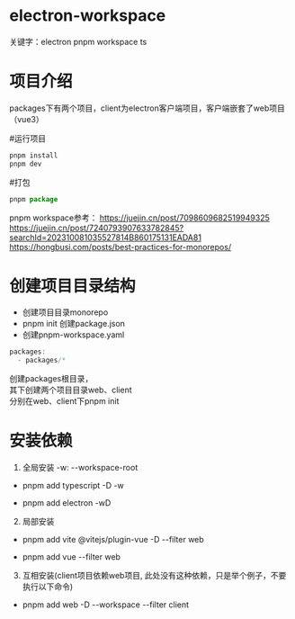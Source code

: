 # electron-workspace
关键字：electron pnpm workspace ts
# 项目介绍
  packages下有两个项目，client为electron客户端项目，客户端嵌套了web项目（vue3）  

#运行项目
```javascript
pnpm install
pnpm dev
```

#打包
```javascript
pnpm package
```

pnpm workspace参考：
https://juejin.cn/post/7098609682519949325  
https://juejin.cn/post/7240793907633782845?searchId=202310081035527814B860175131EADA81
https://hongbusi.com/posts/best-practices-for-monorepos/


# 创建项目目录结构

* 创建项目目录monorepo
* pnpm init 创建package.json
* 创建pnpm-workspace.yaml

```javascript
packages:
  - packages/*
```

创建packages根目录，  
其下创建两个项目目录web、client  
分别在web、client下pnpm init  

# 安装依赖
1. 全局安装 -w: --workspace-root
  - pnpm add typescript -D -w

  - pnpm add electron -wD

2. 局部安装
  - pnpm add vite @vitejs/plugin-vue -D --filter web

  - pnpm add vue --filter web

3. 互相安装(client项目依赖web项目, 此处没有这种依赖，只是举个例子，不要执行以下命令)
  - pnpm add web -D --workspace --filter client
